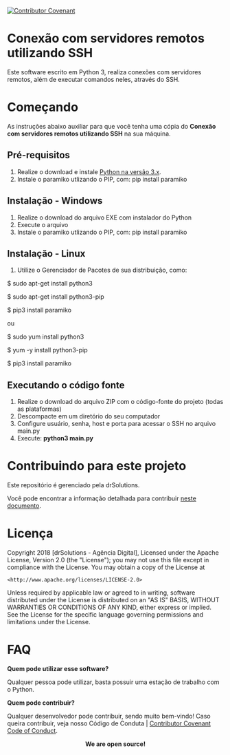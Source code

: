 [![Contributor Covenant](https://img.shields.io/badge/Contributor%20Covenant-2.1-4baaaa.svg)](code_of_conduct.md)

# Conexão com servidores remotos utilizando SSH

Este software escrito em Python 3, realiza conexões com servidores remotos, além de executar comandos neles, através do SSH.

# Começando

As instruções abaixo auxiliar para que você tenha uma cópia do **Conexão com servidores remotos utilizando SSH** na sua máquina.

## Pré-requisitos

1. Realize o download e instale [Python na versão 3.x](https://www.python.org/downloads/).
2. Instale o paramiko utlizando o PIP, com: pip install paramiko

## Instalação - Windows

1. Realize o download do arquivo EXE com instalador do Python
2. Execute o arquivo
3. Instale o paramiko utlizando o PIP, com: pip install paramiko

## Instalação - Linux

1. Utilize o Gerenciador de Pacotes de sua distribuição, como:

$ sudo apt-get install python3

$ sudo apt-get install python3-pip

$ pip3 install paramiko

ou

$ sudo yum install python3

$ yum -y install python3-pip

$ pip3 install paramiko

## Executando o código fonte

1. Realize o download do arquivo ZIP com o código-fonte do projeto (todas as plataformas)
2. Descompacte em um diretório do seu computador
3. Configure usuário, senha, host e porta para acessar o SSH no arquivo main.py 
4. Execute: **python3 main.py**

# Contribuindo para este projeto

Este repositório é gerenciado pela drSolutions.

Você pode encontrar a informação detalhada para contribuir [neste documento](CONTRIBUTING.md).

# Licença

Copyright 2018 [drSolutions - Agência Digital],
Licensed under the Apache License, Version 2.0 (the "License");
you may not use this file except in compliance with the License.
You may obtain a copy of the License at

    <http://www.apache.org/licenses/LICENSE-2.0>

Unless required by applicable law or agreed to in writing, software
distributed under the License is distributed on an "AS IS" BASIS,
WITHOUT WARRANTIES OR CONDITIONS OF ANY KIND, either express or implied.
See the License for the specific language governing permissions and
limitations under the License.

# FAQ

**Quem pode utilizar esse software?**

Qualquer pessoa pode utilizar, basta possuir uma estação de trabalho com o Python.

**Quem pode contribuir?**

Qualquer desenvolvedor pode contribuir, sendo muito bem-vindo! Caso queira contribuir, veja nosso Código de Conduta | [Contributor Covenant Code of Conduct](CODE_OF_CONDUCT.md).

<center><b>We are open source!</b></center>